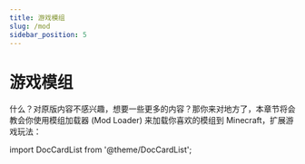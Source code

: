 ```yaml
---
title: 游戏模组
slug: /mod
sidebar_position: 5
---
```


# 游戏模组

什么？对原版内容不感兴趣，想要一些更多的内容？那你来对地方了，本章节将会教会你使用模组加载器 (Mod Loader) 来加载你喜欢的模组到 Minecraft，扩展游戏玩法：

import DocCardList from '@theme/DocCardList';

<DocCardList />